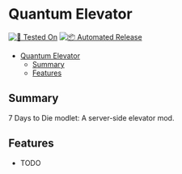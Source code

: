 # Quantum Elevator

[![🧪 Tested On](https://img.shields.io/badge/🧪%20Tested%20On-A20.6%20b9-blue.svg)](https://7daystodie.com/) [![📦 Automated Release](https://github.com/jonathan-robertson/quantum-elevator/actions/workflows/release.yml/badge.svg)](https://github.com/jonathan-robertson/quantum-elevator/actions/workflows/release.yml)

- [Quantum Elevator](#quantum-elevator)
  - [Summary](#summary)
  - [Features](#features)

## Summary

7 Days to Die modlet: A server-side elevator mod.

## Features

- TODO
